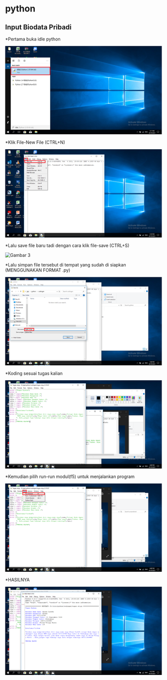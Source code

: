 # python
## Input Biodata Pribadi

*Pertama buka idle python

![Gambar 1](screenshoot/ss1.png)

*Klik File-New File (CTRL+N)

![Gambar 2](screenshoot/ss2.png)

*Lalu save file baru tadi dengan cara klik file-save (CTRL+S)

![Gambar 3](screeshoot/ss3.png)

*Lalu simpan file tersebut di tempat yang sudah di siapkan (MENGGUNAKAN FORMAT .py)

![Gambar 4](screenshoot/ss4.png)

*Koding sesuai tugas kalian

![Gambar 5](screenshoot/ss5.png)

*Kemudian pilih run-run modul(f5) untuk menjalankan program

![Gambar 6](screenshoot/ss6.png)

*HASILNYA

![Gambar 7](screenshoot/ss7.png)